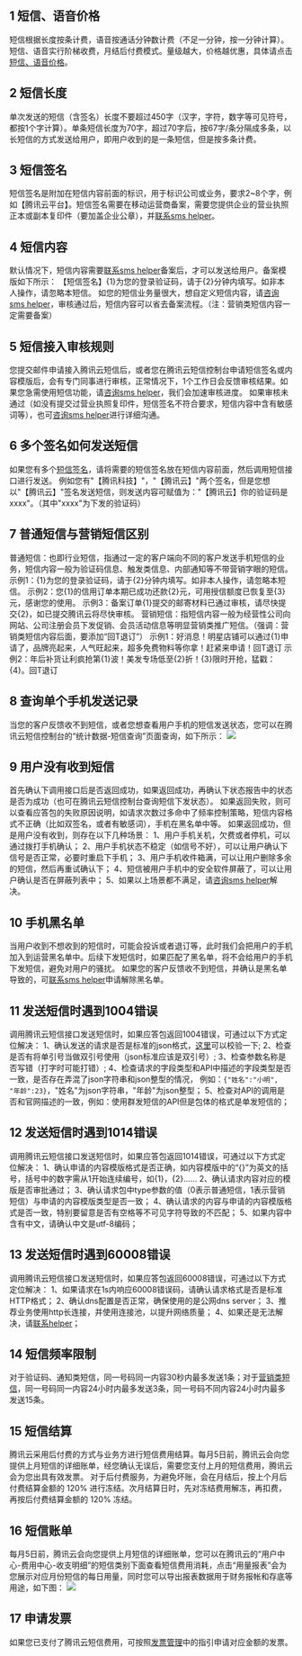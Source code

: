 ## 1 短信、语音价格
短信根据长度按条计费，语音按通话分钟数计费（不足一分钟，按一分钟计算）。
短信、语音实行阶梯收费，月结后付费模式。量级越大，价格越优惠，具体请点击[短信、语音价格](/product/sms.html#price)。

## 2 短信长度
单次发送的短信（含签名）长度不要超过450字（汉字，字符，数字等可见符号，都按1个字计算）。单条短信长度为70字，超过70字后，按67字/条分隔成多条，以长短信的方式发送给用户，即用户收到的是一条短信，但是按多条计费。

## 3 短信签名
短信签名是附加在短信内容前面的标识，用于标识公司或业务，要求2~8个字，例如【腾讯云平台】。短信签名需要在移动运营商备案，需要您提供企业的营业执照正本或副本复印件（要加盖企业公章），并[联系sms helper](/doc/product/382/3773)。

## 4 短信内容
默认情况下，短信内容需要[联系sms helper](/doc/product/382/3773)备案后，才可以发送给用户。备案模版如下所示：
【短信签名】{1}为您的登录验证码，请于{2}分钟内填写。如非本人操作，请忽略本短信。
如您的短信业务量很大，想自定义短信内容，请[咨询sms helper](/doc/product/382/3773)，审核通过后，短信内容可以省去备案流程。（注：营销类短信内容一定需要备案）

## 5 短信接入审核规则
您提交邮件申请接入腾讯云短信后，或者您在腾讯云短信控制台申请短信签名或内容模版后，会有专门同事进行审核，正常情况下，1个工作日会反馈审核结果。如果您急需使用短信功能，请[咨询sms helper](/doc/product/382/3773)，我们会加速审核进度。
如果审核未通过（如没有提交过营业执照复印件，短信签名不符合要求，短信内容中含有敏感词等），也可[咨询sms helper](/doc/product/382/3773)进行详细沟通。

## 6 多个签名如何发送短信
如果您有多个[短信签名](./3772#3-.E7.9F.AD.E4.BF.A1.E7.AD.BE.E5.90.8D)，请将需要的短信签名放在短信内容前面，然后调用短信接口进行发送。
例如您有"【腾讯科技】"，"【腾讯云】"两个签名，但是您想以"【腾讯云】"签名发送短信，则发送内容可赋值为："【腾讯云】你的验证码是xxxx"。（其中"xxxx"为下发的验证码）

## 7 普通短信与营销短信区别
普通短信：也即行业短信，指通过一定的客户端向不同的客户发送手机短信的业务，短信内容一般为验证码信息、触发类信息、内部通知等不带营销字眼的短信。
示例1：{1}为您的登录验证码，请于{2}分钟内填写。如非本人操作，请忽略本短信。
示例2：您{1}的信用订单本期已成功还款{2}元，可用授信额度已恢复至{3}元，感谢您的使用。
示例3：备案订单{1}提交的邮寄材料已通过审核，请尽快提交{2}，如已提交腾讯云将尽快审核。
营销短信：指短信内容一般为经营性公司向网站、公司注册会员下发促销、会员活动信息等明显营销类推广短信。（强调：营销类短信内容后面，要添加“回T退订”）
示例1：好消息！明星店铺可以通过{1}申请了，品牌亮起来，人气旺起来，超多免费物料等你拿！赶紧来申请！回T退订
示例2：年后补货让利疯抢第{1}波！美发专场低至{2}折！{3}限时开抢，猛戳：{4}。回T退订

## 8 查询单个手机发送记录
当您的客户反馈收不到短信，或者您想查看用户手机的短信发送状态，您可以在腾讯云短信控制台的“统计数据-短信查询”页面查询，如下所示：
![](//mccdn.qcloud.com/static/img/adb3c22a17cfa4d2160941f66fa2640b/image.png)

## 9 用户没有收到短信
首先确认下调用接口后是否返回成功，如果返回成功，再确认下状态报告中的状态是否为成功（也可在腾讯云短信控制台查询短信下发状态）。
如果返回失败，则可以查看应答包的失败原因说明，如请求次数过多命中了频率控制策略，短信内容格式不正确（比如双签名，或者有敏感词），手机在黑名单中等。
如果返回成功，但是用户没有收到，则存在以下几种场景：
1、用户手机关机，欠费或者停机，可以通过拨打手机确认；
2、用户手机状态不稳定（如信号不好），可以让用户确认下信号是否正常，必要时重启下手机；
3、用户手机收件箱满，可以让用户删除多余的短信，然后再重试确认下；
4、短信被用户手机中的安全软件屏蔽了，可以让用户确认是否在屏蔽列表中；
5、如果以上场景都不满足，请[咨询sms helper](/doc/product/382/3773)解决。

## 10 手机黑名单
当用户收到不想收到的短信时，可能会投诉或者退订等，此时我们会把用户的手机加入到运营黑名单中。后续下发短信时，如果匹配了黑名单，将不会给用户的手机下发短信，避免对用户的骚扰。
如果您的客户反馈收不到短信，并确认是黑名单导致的，可[联系sms helper](/doc/product/382/3773)申请解除黑名单。

## 11 发送短信时遇到1004错误
调用腾讯云短信接口发送短信时，如果应答包返回1004错误，可通过以下方式定位解决：
1、确认发送的请求是否是标准的json格式，[这里](http://tool.oschina.net/codeformat/json)可以校验一下;
2、检查是否有将单引号当做双引号使用（json标准应该是双引号）;
3、检查参数名称是否写错（打字时可能打错）;
4、检查请求的字段类型和API中描述的字段类型是否一致，是否存在弄混了json字符串和json整型的情况，
例如：`{"姓名":"小明", "年龄":23}`，"姓名"为json字符串，"年龄"为json整型；
5、检查对API的调用是否和官网描述的一致，例如：使用群发短信的API但是包体的格式是单发短信的；

## 12 发送短信时遇到1014错误
调用腾讯云短信接口发送短信时，如果应答包返回1014错误，可通过以下方式定位解决：
1、确认申请的内容模版格式是否正确，如内容模版中的“{}”为英文的括号，括号中的数字需从1开始连续编号，如{1}，{2}……
2、确认请求内容对应的模版是否审批通过；
3、确认请求包中type参数的值（0表示普通短信，1表示营销短信）与申请的内容模版类型是否一致；
4、确认请求的内容与申请的内容模版格式是否一致，特别要留意是否有空格等不可见字符导致的不匹配；
5、如果内容中含有中文，请确认中文是utf-8编码；

## 13 发送短信时遇到60008错误
调用腾讯云短信接口发送短信时，如果应答包返回60008错误，可通过以下方式定位解决：
1、如果请求在1s内响应60008错误码，请确认请求格式是否是标准HTTP格式；
2、确认dns配置是否正常，确保使用的是公网dns server；
3、推荐业务使用http长连接，并使用连接池，以提升网络质量；
4、如果还是无法解决，请[联系helper](/doc/product/382/3773)；

## 14 短信频率限制
对于验证码、通知类短信，同一号码同一内容30秒内最多发送1条；对于[营销类短信](./3772#7-.E6.99.AE.E9.80.9A.E7.9F.AD.E4.BF.A1.E4.B8.8E.E8.90.A5.E9.94.80.E7.9F.AD.E4.BF.A1.E5.8C.BA.E5.88.AB)，同一号码同一内容24小时内最多发送3条，同一号码不同内容24小时内最多发送15条。

## 15 短信结算
腾讯云采用后付费的方式与业务方进行短信费用结算。每月5日前，腾讯云会向您提供上月短信的详细账单，经您确认无误后，需要您支付上月的短信费用，腾讯云会为您出具有效发票。
对于后付费服务，为避免坏账，会在月结后，按上个月后付费结算金额的 120% 进行冻结。次月结算日时，先对冻结费用解冻，再扣费，再按后付费结算金额的 120% 冻结。

## 16 短信账单
每月5日前，腾讯云会向您提供上月短信的详细账单，您可以在腾讯云的“用户中心-费用中心-收支明细”的短信类别下面查看短信费用消耗，点击“用量报表”会为您展示对应月份短信的每日用量，同时您可以导出报表数据用于财务报帐和存底等用途，如下图：
![](//mccdn.qcloud.com/static/img/e53142e193482ddfbac31ce6a3ccedbb/image.png)

## 17 申请发票
如果您已支付了腾讯云短信费用，可按照[发票管理](/doc/product/285/%E5%8F%91%E7%A5%A8%E7%AE%A1%E7%90%86)中的指引申请对应金额的发票。